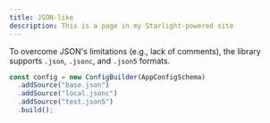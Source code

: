 ```yaml
---
title: JSON-like
description: This is a page in my Starlight-powered site
---
```


To overcome JSON's limitations (e.g., lack of comments), the library supports `.json`, `.jsonc`, and `.json5` formats.

```ts
const config = new ConfigBuilder(AppConfigSchema)
  .addSource("base.json")
  .addSource("local.jsonc")
  .addSource("test.json5")
  .build();
```
